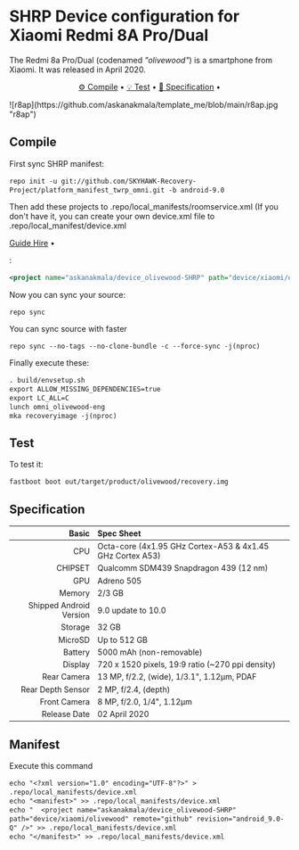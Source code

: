 # SHRP Device configuration for Xiaomi Redmi 8A Pro/Dual

The Redmi 8a Pro/Dual (codenamed _"olivewood"_) is a smartphone from Xiaomi.
It was released in April 2020.

<p align="center">
  <a href="#compile">⚙️ Compile</a> •
  <a href="#test">💡 Test</a> •
  <a href="#specification">📱 Specification</a> •
</p>
![r8ap](https://github.com/askanakmala/template_me/blob/main/r8ap.jpg "r8ap")

## Compile

First sync SHRP manifest:
```
repo init -u git://github.com/SKYHAWK-Recovery-Project/platform_manifest_twrp_omni.git -b android-9.0
```

Then add these projects to .repo/local_manifests/roomservice.xml (If you don't have it, you can create your own device.xml file to .repo/local_manifest/device.xml <p align="left">
  <a href="#manifest"> Guide Hire</a> •
</p>: 

```xml
<project name="askanakmala/device_olivewood-SHRP" path="device/xiaomi/olivewood" remote="github" revision="android_9.0-Q" />
```

Now you can sync your source:

```
repo sync
```
You can sync source with faster
```
repo sync --no-tags --no-clone-bundle -c --force-sync -j(nproc)
```

Finally execute these:

```
. build/envsetup.sh
export ALLOW_MISSING_DEPENDENCIES=true
export LC_ALL=C
lunch omni_olivewood-eng 
mka recoveryimage -j(nproc)
```
## Test

To test it:

```
fastboot boot out/target/product/olivewood/recovery.img
```
## Specification
Basic   | Spec Sheet
-------:|:-------------------------
CPU     | Octa-core (4x1.95 GHz Cortex-A53 & 4x1.45 GHz Cortex A53)
CHIPSET | Qualcomm SDM439 Snapdragon 439 (12 nm)
GPU     | Adreno 505
Memory  | 2/3 GB
Shipped Android Version | 9.0 update to 10.0
Storage | 32 GB
MicroSD | Up to 512 GB
Battery | 5000 mAh (non-removable)
Display | 720 x 1520 pixels, 19:9 ratio (~270 ppi density)
Rear Camera  | 13 MP, f/2.2, (wide), 1/3.1", 1.12µm, PDAF
Rear Depth Sensor  | 2 MP, f/2.4, (depth)
Front Camera | 8 MP, f/2.0, 1/4", 1.12µm
Release Date | 02 April 2020

## Manifest
Execute this command
```
echo "<?xml version="1.0" encoding="UTF-8"?>" > .repo/local_manifests/device.xml
echo "<manifest>" >> .repo/local_manifests/device.xml
echo "  <project name="askanakmala/device_olivewood-SHRP" path="device/xiaomi/olivewood" remote="github" revision="android_9.0-Q" />" >> .repo/local_manifests/device.xml
echo "</manifest>" >> .repo/local_manifests/device.xml
```
